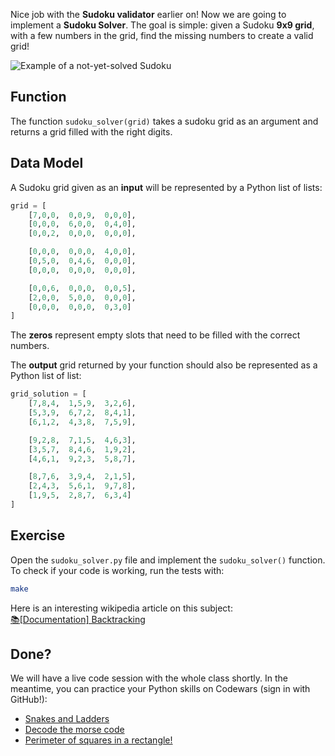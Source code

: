 Nice job with the **Sudoku validator** earlier on! Now we are going to implement a **Sudoku Solver**. The goal is simple: given a Sudoku **9x9 grid**, with a few numbers in the grid, find the missing numbers to create a valid grid!

![Example of a not-yet-solved Sudoku](https://wagon-public-datasets.s3.amazonaws.com/data-science-images/01-Python/sudoku-not-solved.jpg)

## Function

The function `sudoku_solver(grid)` takes a sudoku grid as an argument and returns a grid filled with the right digits.

## Data Model

A Sudoku grid given as an **input** will be represented by a Python list of lists:

```python
grid = [
    [7,0,0,  0,0,9,  0,0,0],
    [0,0,0,  6,0,0,  0,4,0],
    [0,0,2,  0,0,0,  0,0,0],

    [0,0,0,  0,0,0,  4,0,0],
    [0,5,0,  0,4,6,  0,0,0],
    [0,0,0,  0,0,0,  0,0,0],

    [0,0,6,  0,0,0,  0,0,5],
    [2,0,0,  5,0,0,  0,0,0],
    [0,0,0,  0,0,0,  0,3,0]
]
```

The **zeros** represent empty slots that need to be filled with the correct numbers.

The **output** grid returned by your function should also be represented as a Python list of list:

```python
grid_solution = [
    [7,8,4,  1,5,9,  3,2,6],
    [5,3,9,  6,7,2,  8,4,1],
    [6,1,2,  4,3,8,  7,5,9],

    [9,2,8,  7,1,5,  4,6,3],
    [3,5,7,  8,4,6,  1,9,2],
    [4,6,1,  9,2,3,  5,8,7],

    [8,7,6,  3,9,4,  2,1,5],
    [2,4,3,  5,6,1,  9,7,8],
    [1,9,5,  2,8,7,  6,3,4]
]
```

## Exercise

Open the `sudoku_solver.py` file and implement the `sudoku_solver()` function. To check if your code is working, run the tests with:

```bash
make
```

Here is an interesting wikipedia article on this subject:<br>
[📚[Documentation] Backtracking](https://en.wikipedia.org/wiki/Backtracking)

## Done?

We will have a live code session with the whole class shortly. In the meantime, you can practice your Python skills on Codewars (sign in with GitHub!):

- [Snakes and Ladders](https://www.codewars.com/kata/snakes-and-ladders-1/train/python)
- [Decode the morse code](https://www.codewars.com/kata/decode-the-morse-code/train/python)
- [Perimeter of squares in a rectangle!](https://www.codewars.com/kata/559a28007caad2ac4e000083)
